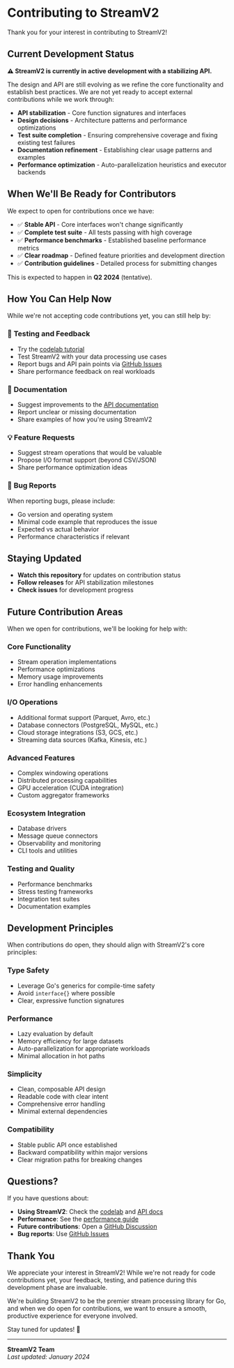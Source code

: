 # Contributing to StreamV2

Thank you for your interest in contributing to StreamV2! 

## Current Development Status

**⚠️ StreamV2 is currently in active development with a stabilizing API.**

The design and API are still evolving as we refine the core functionality and establish best practices. We are not yet ready to accept external contributions while we work through:

- **API stabilization** - Core function signatures and interfaces
- **Design decisions** - Architecture patterns and performance optimizations  
- **Test suite completion** - Ensuring comprehensive coverage and fixing existing test failures
- **Documentation refinement** - Establishing clear usage patterns and examples
- **Performance optimization** - Auto-parallelization heuristics and executor backends

## When We'll Be Ready for Contributors

We expect to open for contributions once we have:

- ✅ **Stable API** - Core interfaces won't change significantly
- ✅ **Complete test suite** - All tests passing with high coverage
- ✅ **Performance benchmarks** - Established baseline performance metrics
- ✅ **Clear roadmap** - Defined feature priorities and development direction
- ✅ **Contribution guidelines** - Detailed process for submitting changes

This is expected to happen in **Q2 2024** (tentative).

## How You Can Help Now

While we're not accepting code contributions yet, you can still help by:

### 🧪 **Testing and Feedback**
- Try the [codelab tutorial](docs/STREAMV2_CODELAB.md) 
- Test StreamV2 with your data processing use cases
- Report bugs and API pain points via [GitHub Issues](https://github.com/rosscartlidge/streamv2/issues)
- Share performance feedback on real workloads

### 📝 **Documentation**
- Suggest improvements to the [API documentation](docs/api.md)
- Report unclear or missing documentation
- Share examples of how you're using StreamV2

### 💡 **Feature Requests**
- Suggest stream operations that would be valuable
- Propose I/O format support (beyond CSV/JSON)
- Share performance optimization ideas

### 🐛 **Bug Reports**
When reporting bugs, please include:
- Go version and operating system
- Minimal code example that reproduces the issue
- Expected vs actual behavior
- Performance characteristics if relevant

## Staying Updated

- **Watch this repository** for updates on contribution status
- **Follow releases** for API stabilization milestones
- **Check issues** for development progress

## Future Contribution Areas

When we open for contributions, we'll be looking for help with:

### Core Functionality
- Stream operation implementations
- Performance optimizations
- Memory usage improvements
- Error handling enhancements

### I/O Operations
- Additional format support (Parquet, Avro, etc.)
- Database connectors (PostgreSQL, MySQL, etc.)
- Cloud storage integrations (S3, GCS, etc.)
- Streaming data sources (Kafka, Kinesis, etc.)

### Advanced Features
- Complex windowing operations
- Distributed processing capabilities
- GPU acceleration (CUDA integration)
- Custom aggregator frameworks

### Ecosystem Integration
- Database drivers
- Message queue connectors
- Observability and monitoring
- CLI tools and utilities

### Testing and Quality
- Performance benchmarks
- Stress testing frameworks
- Integration test suites
- Documentation examples

## Development Principles

When contributions do open, they should align with StreamV2's core principles:

### **Type Safety**
- Leverage Go's generics for compile-time safety
- Avoid `interface{}` where possible
- Clear, expressive function signatures

### **Performance**
- Lazy evaluation by default
- Memory efficiency for large datasets
- Auto-parallelization for appropriate workloads
- Minimal allocation in hot paths

### **Simplicity**
- Clean, composable API design
- Readable code with clear intent
- Comprehensive error handling
- Minimal external dependencies

### **Compatibility**
- Stable public API once established
- Backward compatibility within major versions
- Clear migration paths for breaking changes

## Questions?

If you have questions about:
- **Using StreamV2**: Check the [codelab](docs/STREAMV2_CODELAB.md) and [API docs](docs/api.md)
- **Performance**: See the [performance guide](design_docs/performance.md)
- **Future contributions**: Open a [GitHub Discussion](https://github.com/rosscartlidge/streamv2/discussions)
- **Bug reports**: Use [GitHub Issues](https://github.com/rosscartlidge/streamv2/issues)

## Thank You

We appreciate your interest in StreamV2! While we're not ready for code contributions yet, your feedback, testing, and patience during this development phase are invaluable.

We're building StreamV2 to be the premier stream processing library for Go, and when we do open for contributions, we want to ensure a smooth, productive experience for everyone involved.

Stay tuned for updates! 🚀

---

**StreamV2 Team**  
*Last updated: January 2024*